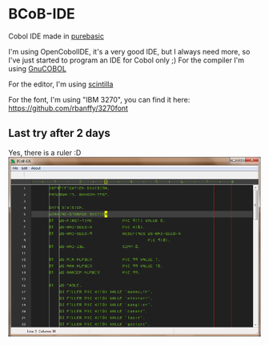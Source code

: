 # BCoB-IDE
Cobol IDE made in [purebasic](https://www.purebasic.com/)

I'm using OpenCobolIDE, it's a very good IDE, but I always need more, so I've just started to program an IDE for Cobol only ;)
For the compiler I'm using [GnuCOBOL](https://sourceforge.net/projects/open-cobol/)

For the editor, I'm using [scintilla](http://www.scintilla.org/)

For the font, I'm using "IBM 3270", you can find it here: https://github.com/rbanffy/3270font

## Last try after 2 days
Yes, there is a ruler :D
![Screenshot](https://github.com/flaith-nycd/bcob-ide/blob/master/Screenshot.png)
